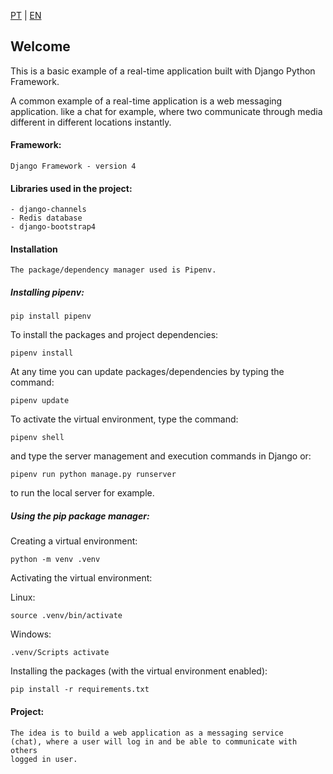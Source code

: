 [PT](https://github.com/uadson/django-realtime-project/blob/main/README.md) | [EN](https://github.com/uadson/django-realtime-project/blob/main/README_EN.md)

## Welcome

This is a basic example of a real-time application built with Django
Python Framework.

A common example of a real-time application is a web messaging application.
like a chat for example, where two communicate through media
different in different locations instantly.

#### Framework:

    Django Framework - version 4

#### Libraries used in the project:

    - django-channels
    - Redis database
    - django-bootstrap4


#### Installation

    The package/dependency manager used is Pipenv.

##### Installing pipenv:
    
    pip install pipenv
    
To install the packages and project dependencies:
    
    pipenv install
    

At any time you can update packages/dependencies by typing the
command:

    pipenv update
    

To activate the virtual environment, type the command:

    pipenv shell
    

and type the server management and execution commands in Django or:

    pipenv run python manage.py runserver

to run the local server for example.

##### Using the pip package manager:

Creating a virtual environment:
    
    python -m venv .venv
    

Activating the virtual environment:

Linux:

    source .venv/bin/activate
    

Windows:

    .venv/Scripts activate
    

Installing the packages (with the virtual environment enabled):

    pip install -r requirements.txt
    

#### Project:

    The idea is to build a web application as a messaging service
    (chat), where a user will log in and be able to communicate with others
    logged in user.